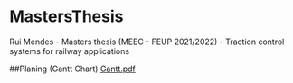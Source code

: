 
# MastersThesis
Rui Mendes - Masters thesis (MEEC - FEUP 2021/2022)  - Traction control systems for railway applications

##Planing (Gantt Chart)
[Gantt.pdf](https://github.com/15git-ruimendes/MastersThesis/blob/main/Gantt.pdf)

